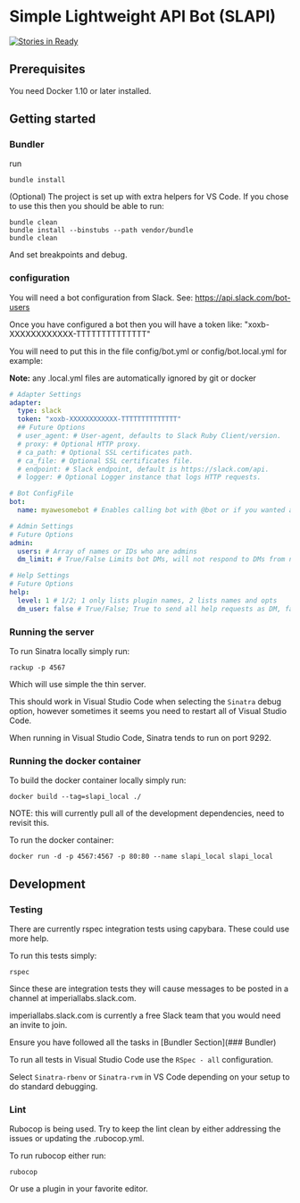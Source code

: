 # Simple Lightweight API Bot (SLAPI)

[![Stories in Ready](https://badge.waffle.io/ImperialLabs/slapi.png?label=ready&title=Ready)](https://waffle.io/ImperialLabs/slapi)

## Prerequisites

You need Docker 1.10 or later installed.

## Getting started

### Bundler

run

```
bundle install
```

(Optional) The project is set up with extra helpers for VS Code. If you chose to use this then you should be able to run:

```
bundle clean
bundle install --binstubs --path vendor/bundle
bundle clean
```

And set breakpoints and debug.

### configuration

You will need a bot configuration from Slack. See: <https://api.slack.com/bot-users>

Once you have configured a bot then you will have a token like: "xoxb-XXXXXXXXXXXX-TTTTTTTTTTTTTT"

You will need to put this in the file config/bot.yml or config/bot.local.yml for example:

**Note:** any .local.yml files are automatically ignored by git or docker

```yaml
# Adapter Settings
adapter:
  type: slack
  token: "xoxb-XXXXXXXXXXXX-TTTTTTTTTTTTTT"
  ## Future Options
  # user_agent: # User-agent, defaults to Slack Ruby Client/version.
  # proxy: # Optional HTTP proxy.
  # ca_path: # Optional SSL certificates path.
  # ca_file: # Optional SSL certificates file.
  # endpoint: # Slack endpoint, default is https://slack.com/api.
  # logger: # Optional Logger instance that logs HTTP requests.

# Bot ConfigFile
bot:
  name: myawesomebot # Enables calling bot with @bot or if you wanted a secondary name to respond to

# Admin Settings
# Future Options
admin:
  users: # Array of names or IDs who are admins
  dm_limit: # True/False Limits bot DMs, will not respond to DMs from non-admins.

# Help Settings
# Future Options
help:
  level: 1 # 1/2; 1 only lists plugin names, 2 lists names and opts
  dm_user: false # True/False; True to send all help requests as DM, false to post in room
```

### Running the server

To run Sinatra locally simply run:

```
rackup -p 4567
```

Which will use simple the thin server.

This should work in Visual Studio Code when selecting the `Sinatra` debug option, however sometimes it seems you need to restart all of Visual Studio Code.

When running in Visual Studio Code, Sinatra tends to run on port 9292.

### Running the docker container

To build the docker container locally simply run:

```
docker build --tag=slapi_local ./
```

NOTE: this will currently pull all of the development dependencies, need to revisit this.

To run the docker container:

```
docker run -d -p 4567:4567 -p 80:80 --name slapi_local slapi_local
```

## Development

### Testing

There are currently rspec integration tests using capybara. These could use more help.

To run this tests simply:

```
rspec
```

Since these are integration tests they will cause messages to be posted in a channel at imperiallabs.slack.com.

imperiallabs.slack.com is currently a free Slack team that you would need an invite to join.

Ensure you have followed all the tasks in [Bundler Section](### Bundler)

To run all tests in Visual Studio Code use the `RSpec - all` configuration.

Select `Sinatra-rbenv` or `Sinatra-rvm` in VS Code depending on your setup to do standard debugging.

### Lint

Rubocop is being used. Try to keep the lint clean by either addressing the issues or updating the .rubocop.yml.

To run rubocop either run:

```
rubocop
```

Or use a plugin in your favorite editor.
